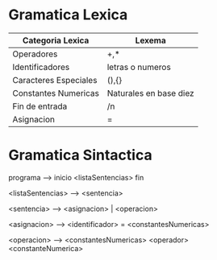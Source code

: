 # Gramatica Lexica
| Categoria Lexica | Lexema |
|------------------|--------|
|Operadores        |+,*      |
|Identificadores        |letras o numeros      |
|Caracteres Especiales          |(),{}        |
|Constantes Numericas                  |Naturales en base diez        |
|Fin de entrada                 |    /n    |
|Asignacion                 |    =    |

# Gramatica Sintactica

programa --> inicio \<listaSentencias> fin </br>

\<listaSentencias> --> \<sentencia> </br>

\<sentencia> --> \<asignacion> | \<operacion>

\<asignacion> --> \<identificador> = \<constantesNumericas> 

\<operacion> --> \<constantesNumericas> \<operador> \<constanteNumerica>
